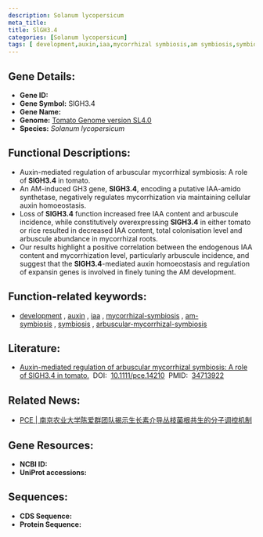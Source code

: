 ```yaml
---
description: Solanum lycopersicum
meta_title:
title: SlGH3.4
categories: [Solanum lycopersicum]
tags: [ development,auxin,iaa,mycorrhizal symbiosis,am symbiosis,symbiosis,arbuscular mycorrhizal symbiosis ]
---
```


## Gene Details:
- **Gene ID:**	[]()
- **Gene Symbol:** SlGH3.4
- **Gene Name:** 
- **Genome:** [Tomato Genome version SL4.0](https://solgenomics.net/organism/solanum_lycopersicum/genome)
- **Species:** *Solanum lycopersicum*

## Functional Descriptions:
   - Auxin-mediated regulation of arbuscular mycorrhizal symbiosis: A role of **SlGH3.4** in tomato.
   - An AM-induced GH3 gene, **SlGH3.4**, encoding a putative IAA-amido synthetase, negatively regulates mycorrhization via maintaining cellular auxin homoeostasis.
   - Loss of **SlGH3.4** function increased free IAA content and arbuscule incidence, while constitutively overexpressing **SlGH3.4** in either tomato or rice resulted in decreased IAA content, total colonisation level and arbuscule abundance in mycorrhizal roots.
   - Our results highlight a positive correlation between the endogenous IAA content and mycorrhization level, particularly arbuscule incidence, and suggest that the **SlGH3.4**-mediated auxin homoeostasis and regulation of expansin genes is involved in finely tuning the AM development.

## Function-related keywords:
   - [development](/tags/development/)&nbsp;,&nbsp;[auxin](/tags/auxin/)&nbsp;,&nbsp;[iaa](/tags/iaa/)&nbsp;,&nbsp;[mycorrhizal-symbiosis](/tags/mycorrhizal-symbiosis/)&nbsp;,&nbsp;[am-symbiosis](/tags/am-symbiosis/)&nbsp;,&nbsp;[symbiosis](/tags/symbiosis/)&nbsp;,&nbsp;[arbuscular-mycorrhizal-symbiosis](/tags/arbuscular-mycorrhizal-symbiosis/)

## Literature:
   - [Auxin-mediated regulation of arbuscular mycorrhizal symbiosis: A role of SlGH3.4 in tomato.]( https://onlinelibrary.wiley.com/doi/10.1111/pce.14210)&nbsp;&nbsp;DOI:&nbsp;&nbsp;[10.1111/pce.14210](https://onlinelibrary.wiley.com/doi/10.1111/pce.14210)&nbsp;&nbsp;PMID:&nbsp;&nbsp;[34713922](https://pubmed.ncbi.nlm.nih.gov/34713922/)

## Related News:
   - [PCE | 南京农业大学陈爱群团队揭示生长素介导丛枝菌根共生的分子调控机制](https://mp.weixin.qq.com/s?__biz=Mzg3MDEwNDEyMg==&mid=2247519992&idx=4&sn=77a3c9264623bbc9b270c65f6c722e2a&chksm=ce9023adf9e7aabb2bc393b26fa4af9a9097552bec0a16681eb97fe7c1ebcb973d9f75b6fdaf&scene=27#wechat_redirect)

## Gene Resources:
- **NCBI ID:**  [](https://www.ncbi.nlm.nih.gov/gene/?term=)
- **UniProt accessions:** [](https://www.uniprot.org/uniprotkb//entry)



## Sequences:
- **CDS Sequence:**
- **Protein Sequence:**

